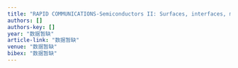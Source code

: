 ```yaml
---
title: "RAPID COMMUNICATIONS-Semiconductors II: Surfaces, interfaces, microstructures, and related topics-Photonic electromagnetically induced transparency and collapse of superradiant …"
authors: []
authors-key: []
year: "数据暂缺"
article-link: "数据暂缺"
venue: "数据暂缺"
bibex: "数据暂缺"
---
```

